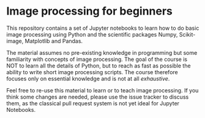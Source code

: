 # Image processing for beginners

This repository contains a set of Jupyter notebooks to learn how to do basic image processing using Python and the scientific packages Numpy, Scikit-image, Matplotlib and Pandas.

The material assumes no pre-existing knowledge in programming but some familiarity with concepts of image processing. The goal of the course is NOT to learn all the details of Python, but to reach as fast as possible the ability to write short image processing scripts. The course therefore focuses only on essential knowledge and is not at all *exhaustive*.

Feel free to re-use this material to learn or to teach image processing. If you think some changes are needed, please use the issue tracker to discuss them, as the classical pull request system is not yet ideal for Jupyter Notebooks.
